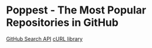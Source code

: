 
# Poppest - The Most Popular Repositories in GitHub

[GitHub Search API](https://developer.github.com/v3/search/)
[cURL library](https://github.com/ixudra/curl)
